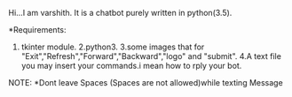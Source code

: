 
 Hi...I am varshith.
 It is a chatbot purely written in python(3.5).

 *Requirements:

 1. tkinter module.
 2.python3.
 3.some images that for "Exit","Refresh","Forward","Backward","logo" and  "submit".
 4.A text file you may insert your commands.i mean how to rply your bot.



  NOTE: 
*Dont leave Spaces (Spaces are not allowed)while texting Message
